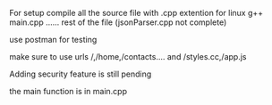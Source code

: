For setup compile all the source file with .cpp extention for linux
g++ main.cpp ...... rest of the file (jsonParser.cpp not complete)

use postman for testing

make sure to use urls /,/home,/contacts.... and /styles.cc,/app.js

Adding security feature is still pending

the main function is in main.cpp
